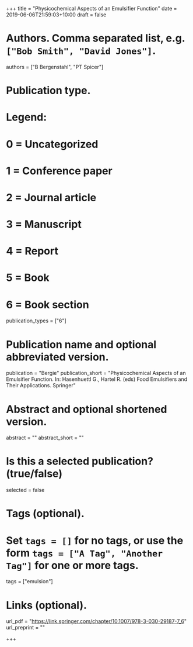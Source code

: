 +++
title = "Physicochemical Aspects of an Emulsifier Function"
date = 2019-06-06T21:59:03+10:00
draft = false

# Authors. Comma separated list, e.g. `["Bob Smith", "David Jones"]`.
authors = ["B Bergenstahl", "PT Spicer"]

# Publication type.
# Legend:
# 0 = Uncategorized
# 1 = Conference paper
# 2 = Journal article
# 3 = Manuscript
# 4 = Report
# 5 = Book
# 6 = Book section
publication_types = ["6"]

# Publication name and optional abbreviated version.
publication = "Bergie"
publication_short = "Physicochemical Aspects of an Emulsifier Function. In: Hasenhuettl G., Hartel R. (eds) Food Emulsifiers and Their Applications. Springer"

# Abstract and optional shortened version.
abstract = ""
abstract_short = ""

# Is this a selected publication? (true/false)
selected = false

# Tags (optional).
#   Set `tags = []` for no tags, or use the form `tags = ["A Tag", "Another Tag"]` for one or more tags.
tags = ["emulsion"]

# Links (optional).
url_pdf = "https://link.springer.com/chapter/10.1007/978-3-030-29187-7_6"
url_preprint = ""


+++
